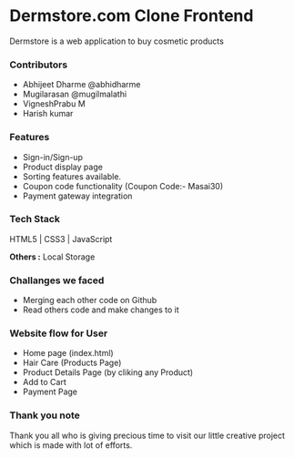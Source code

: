 # Dermstore.com Clone Frontend

Dermstore is a web application to buy cosmetic products

### Contributors
- Abhijeet Dharme @abhidharme
- Mugilarasan @mugilmalathi
- VigneshPrabu M
- Harish kumar 

### Features
- Sign-in/Sign-up
- Product display page
- Sorting features available. 
- Coupon code functionality (Coupon Code:- Masai30)
- Payment gateway integration


### Tech Stack
HTML5 | CSS3 | JavaScript

**Others :** Local Storage


### Challanges we faced
- Merging each other code on Github
- Read others code and make changes to it

### Website flow for User
- Home page (index.html)
- Hair Care (Products Page)
- Product Details Page (by cliking any Product)
- Add to Cart
- Payment Page

### Thank you note
Thank you all who is giving precious time to visit our little creative project which is made with lot of efforts.




